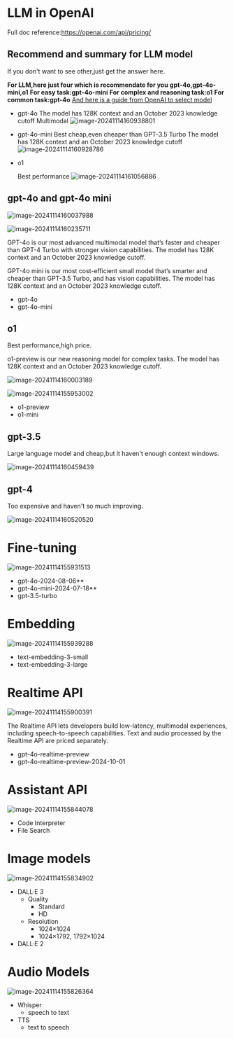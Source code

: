 

# LLM in OpenAI

Full doc reference:https://openai.com/api/pricing/

## Recommend and summary for LLM model

If you don't want to see other,just get the answer here.

**For LLM,here just four which is recommendate for you**
**gpt-4o,gpt-4o-mini,o1**
**For easy task:gpt-4o-mini**
**For complex and reasoning task:o1**
**For common task:gpt-4o**
[And here is a guide from OpenAI to select model](https://platform.openai.com/docs/guides/model-selection)

- gpt-4o
  The model has 128K context and an October 2023 knowledge cutoff
  Multimodal ![image-20241114160938801](img/image-20241114160938801.png)

- gpt-4o-mini
  Best cheap,even cheaper than GPT-3.5 Turbo
  The model has 128K context and an October 2023 knowledge cutoff
  ![image-20241114160928786](img/image-20241114160928786.png)

- o1

  Best performance
  ![image-20241114161056886](img/image-20241114161056886.png)


## gpt-4o and gpt-4o mini

![image-20241114160037988](img/image-20241114160037988.png)

![image-20241114160235711](img/image-20241114160235711.png)

GPT-4o is our most advanced multimodal model that’s faster and cheaper than GPT-4 Turbo with stronger vision capabilities. The model has 128K context and an October 2023 knowledge cutoff.

GPT-4o mini is our most cost-efficient small model that’s smarter and cheaper than GPT-3.5 Turbo, and has vision capabilities. The model has 128K context and an October 2023 knowledge cutoff.

- gpt-4o
- gpt-4o-mini

## o1

Best performance,high price.

o1-preview is our new reasoning model for complex tasks. The model has 128K context and an October 2023 knowledge cutoff.

![image-20241114160003189](img/image-20241114160003189.png)

![image-20241114155953002](img/image-20241114155953002.png)

- o1-preview
- o1-mini

## gpt-3.5

Large language model and cheap,but it haven't enough context windows.

![image-20241114160459439](img/image-20241114160459439.png)

## gpt-4

Too expensive and haven't so much improving.

![image-20241114160520520](img/image-20241114160520520.png)

# Fine-tuning

![image-20241114155931513](img/image-20241114155931513.png)

- gpt-4o-2024-08-06**
- gpt-4o-mini-2024-07-18**
- gpt-3.5-turbo

# Embedding

![image-20241114155939288](img/image-20241114155939288.png)

- text-embedding-3-small
- text-embedding-3-large

# Realtime API

![image-20241114155900391](img/image-20241114155900391.png)

The Realtime API lets developers build low-latency, multimodal experiences, including speech-to-speech capabilities. Text and audio processed by the Realtime API are priced separately.

- gpt-4o-realtime-preview
- gpt-4o-realtime-preview-2024-10-01

# Assistant API

![image-20241114155844078](img/image-20241114155844078.png)

- Code Interpreter
- File Search

# Image models

![image-20241114155834902](img/image-20241114155834902.png)

- DALL·E 3
  - Quality
    - Standard
    - HD
  - Resolution
    - 1024×1024
    - 1024×1792, 1792×1024
- DALL·E 2

# Audio Models

![image-20241114155826364](img/image-20241114155826364.png)

- Whisper
  - speech to text
- TTS
  - text to speech